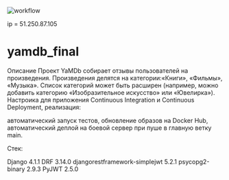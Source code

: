 ![workflow](https://github.com/kirillkutsko/yamdb_final/actions/workflows/main.yml/badge.svg)

ip = 51.250.87.105

# yamdb_final
Описание
Проект YaMDb собирает отзывы пользователей на произведения. Произведения делятся на категории:«Книги», «Фильмы», «Музыка». Список категорий может быть расширен (например, можно добавить категорию «Изобразительное искусство» или «Ювелирка»). Настроика для приложения Continuous Integration и Continuous Deployment, реализация:

автоматический запуск тестов,
обновление образов на Docker Hub,
автоматический деплой на боевой сервер при пуше в главную ветку main.

Стек:


Django 4.1.1
DRF 3.14.0
djangorestframework-simplejwt 5.2.1
psycopg2-binary 2.9.3
PyJWT 2.5.0